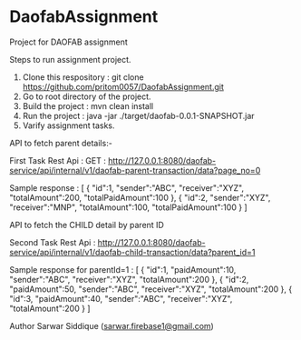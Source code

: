 # DaofabAssignment
Project for DAOFAB assignment

Steps to run assignment project.

1. Clone this respository : git clone https://github.com/pritom0057/DaofabAssignment.git
2. Go to root directory of the project.
3. Build the project : mvn clean install
4. Run the project : java -jar ./target/daofab-0.0.1-SNAPSHOT.jar
5. Varify assignment tasks.

API to fetch parent details:- 

First Task Rest Api : GET : http://127.0.0.1:8080/daofab-service/api/internal/v1/daofab-parent-transaction/data?page_no=0

Sample response :
[
   {
      "id":1,
      "sender":"ABC",
      "receiver":"XYZ",
      "totalAmount":200,
      "totalPaidAmount":100
   },
   {
      "id":2,
      "sender":"XYZ",
      "receiver":"MNP",
      "totalAmount":100,
      "totalPaidAmount":100
   }
]


API to fetch the CHILD detail by parent ID

Second Task Rest Api : http://127.0.0.1:8080/daofab-service/api/internal/v1/daofab-child-transaction/data?parent_id=1

Sample response for parentId=1 :
[
   {
      "id":1,
      "paidAmount":10,
      "sender":"ABC",
      "receiver":"XYZ",
      "totalAmount":200
   },
   {
      "id":2,
      "paidAmount":50,
      "sender":"ABC",
      "receiver":"XYZ",
      "totalAmount":200
   },
   {
      "id":3,
      "paidAmount":40,
      "sender":"ABC",
      "receiver":"XYZ",
      "totalAmount":200
   }
]



Author
Sarwar Siddique (sarwar.firebase1@gmail.com)
